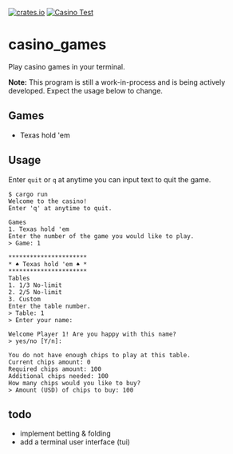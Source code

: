 [![crates.io](https://img.shields.io/crates/v/casino_games.svg)](https://crates.io/crates/casino_games) [![Casino Test](https://github.com/winstonrc/casino/actions/workflows/casino_games.yml/badge.svg?branch=main)](https://github.com/winstonrc/casino/actions/workflows/casino_games.yml)

# casino_games

Play casino games in your terminal.

**Note:** This program is still a work-in-process and is being actively developed. Expect the usage below to change.

## Games

- Texas hold 'em

## Usage

Enter `quit` or `q` at anytime you can input text to quit the game.

```console
$ cargo run
Welcome to the casino!
Enter 'q' at anytime to quit.

Games
1. Texas hold 'em
Enter the number of the game you would like to play.
> Game: 1

**********************
* ♠ Texas hold 'em ♠ *
**********************
Tables
1. 1/3 No-limit
2. 2/5 No-limit
3. Custom
Enter the table number.
> Table: 1
> Enter your name:

Welcome Player 1! Are you happy with this name?
> yes/no [Y/n]:

You do not have enough chips to play at this table.
Current chips amount: 0
Required chips amount: 100
Additional chips needed: 100
How many chips would you like to buy?
> Amount (USD) of chips to buy: 100
```

## todo

- implement betting & folding
- add a terminal user interface (tui)
